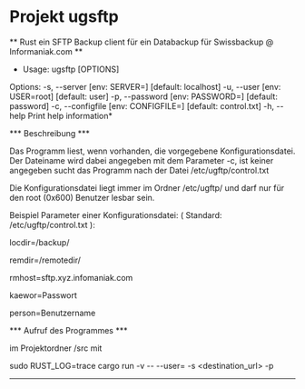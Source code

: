 # Projekt ugsftp

** Rust ein SFTP Backup client für ein Databackup für  Swissbackup @ Informaniak.com **

* Usage: ugsftp [OPTIONS]

Options:
  -s, --server <SERVER>          [env: SERVER=] [default: localhost]
  -u, --user <USER>              [env: USER=root] [default: user]
  -p, --password <PASSWORD>      [env: PASSWORD=] [default: password]
  -c, --configfile <CONFIGFILE>  [env: CONFIGFILE=] [default: control.txt]
  -h, --help                     Print help information*


*** Beschreibung ***

Das Programm liest, wenn vorhanden, die vorgegebene Konfigurationsdatei.
Der Dateiname wird dabei angegeben mit dem Parameter -c, ist keiner angegeben
sucht das Programm nach der Datei /etc/ugftp/control.txt

Die Konfigurationsdatei liegt immer im Ordner /etc/ugftp/
und darf nur für den root (0x600) Benutzer lesbar sein.

Beispiel Parameter einer Konfigurationsdatei: ( Standard: /etc/ugftp/control.txt ):

locdir=/backup/

remdir=/remotedir/

rmhost=sftp.xyz.infomaniak.com

kaewor=Passwort

person=Benutzername




*** Aufruf des Programmes ***

im Projektordner /src mit

sudo RUST_LOG=trace cargo run -v -- --user=<user> -s <destination_url> -p <passwort>
  
****
  
  
